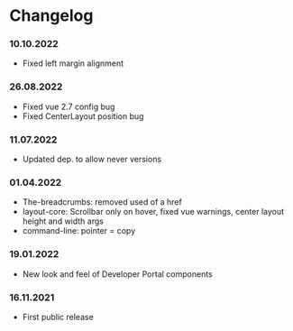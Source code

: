 Changelog
===

### 10.10.2022
- Fixed left margin alignment

### 26.08.2022
- Fixed vue 2.7 config bug
- Fixed CenterLayout position bug

### 11.07.2022
- Updated dep. to allow never versions

### 01.04.2022
- The-breadcrumbs: removed used of a href
- layout-core: Scrollbar only on hover, fixed vue warnings, center layout height and width args
- command-line: pointer = copy

### 19.01.2022
- New look and feel of Developer Portal components

### 16.11.2021
- First public release
